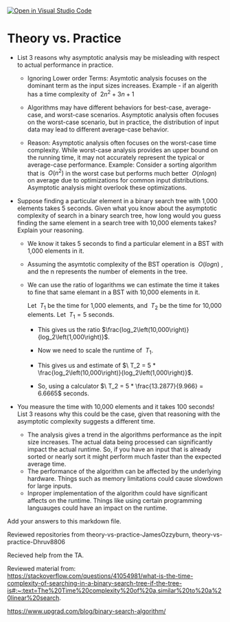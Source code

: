 [![Open in Visual Studio Code](https://classroom.github.com/assets/open-in-vscode-718a45dd9cf7e7f842a935f5ebbe5719a5e09af4491e668f4dbf3b35d5cca122.svg)](https://classroom.github.com/online_ide?assignment_repo_id=12577629&assignment_repo_type=AssignmentRepo)
# Theory vs. Practice

- List 3 reasons why asymptotic analysis may be misleading with respect to
  actual performance in practice.

  - Ignoring Lower order Terms: Asymtotic analysis focuses on the dominant term as the input sizes increases.
    Example - if an algerith has a time complexity of $\ 2n^2 + 3n + 1$

  - Algorithms may have different behaviors for best-case, average-case, and worst-case scenarios. Asymptotic analysis often focuses on the worst-case scenario, but in practice, the distribution of input data may lead to different average-case behavior.

   - Reason: Asymptotic analysis often focuses on the worst-case time complexity. While worst-case analysis provides an upper bound on the running time, it may not accurately represent the typical or average-case performance.
Example: Consider a sorting algorithm that is $\ O(n^2)$ in the worst case but performs much better $\ O(nlogn)$ on average due to optimizations for common input distributions. Asymptotic analysis might overlook these optimizations.


- Suppose finding a particular element in a binary search tree with 1,000
  elements takes 5 seconds. Given what you know about the asymptotic complexity
  of search in a binary search tree, how long would you guess finding the same
  element in a search tree with 10,000 elements takes? Explain your reasoning.

  - We know it takes 5 seconds to find a particular element in a BST with 1,000 elements in it.
  - Assuming the asymtotic complexity of the BST operation is $\ O(logn)$ , and the n represents the number of elements in the tree.
    
  - We can use the ratio of logarithms we can estimate the time it takes to fine that same elemant in a BST with 10,000 elements in it.

    Let $\ T_1$ be the time for 1,000 elements, and $\ T_2$ be the time for 10,000 elements. 
    Let $\ T_1 = 5$ seconds.

    - This gives us the ratio $\frac{log_2\left(10,000\right)}{log_2\left(1,000\right)}$.
   
    - Now we need to scale the runtime of $\ T_1$.
   
    - This gives us and estimate of $\ T_2 = 5 * \frac{log_2\left(10,000\right)}{log_2\left(1,000\right)}$.
   
    - So, using a calculator $\ T_2 = 5 * \frac{13.2877}{9.966} = 6.6665$ seconds.
    
    
- You measure the time with 10,000 elements and it takes 100 seconds! List 3
  reasons why this could be the case, given that reasoning with the asymptotic
  complexity suggests a different time.

  - The analysis gives a trend in the algorithms performance as the inpit size increases. The actual data being processed can
    significantly impact the actual runtime. So, if you have an input that is already sorted or nearly sort it might perform much
    faster than the expected average time.
  - The performance of the algorithm can be affected by the underlying hardware. Things such as memory limitations could cause slowdown
    for large inputs.
  - Inproper implementation of the algorithm could have significant affects on the runtime. Things like using certain programming
    languauges could have an impact on the runtime. 

Add your answers to this markdown file.

Reviewed repositories from theory-vs-practice-JamesOzzyburn, theory-vs-practice-Dhruv8806

Recieved help from the TA. 

Reviewed material from: 
https://stackoverflow.com/questions/41054981/what-is-the-time-complexity-of-searching-in-a-binary-search-tree-if-the-tree-is#:~:text=The%20Time%20complexity%20of%20a,similar%20to%20a%20linear%20search.

https://www.upgrad.com/blog/binary-search-algorithm/
